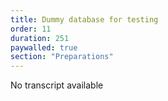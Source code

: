 ```yaml
---
title: Dummy database for testing 
order: 11
duration: 251
paywalled: true
section: "Preparations"
---
```


No transcript available

